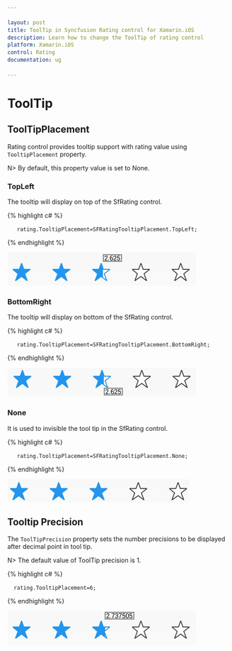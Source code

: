 ```yaml
---

layout: post
title: ToolTip in Syncfusion Rating control for Xamarin.iOS
description: Learn how to change the ToolTip of rating control
platform: Xamarin.iOS
control: Rating
documentation: ug

---
```



# ToolTip

## ToolTipPlacement

Rating control provides tooltip support with rating value using `TooltipPlacement` property. 

N> By default, this property value is set to None.

### TopLeft 

The tooltip will display on top of the SfRating control. 

{% highlight c# %}

	   rating.TooltipPlacement=SFRatingTooltipPlacement.TopLeft;

{% endhighlight %}

![](images/topLeft.jpg) 

### BottomRight

The tooltip will display on bottom of the SfRating control.

{% highlight c# %}

	   rating.TooltipPlacement=SFRatingTooltipPlacement.BottomRight;

{% endhighlight %}

![](images/rightBottom.jpg)

### None

It is used to invisible the tool tip in the SfRating control.

{% highlight c# %}

	   rating.TooltipPlacement=SFRatingTooltipPlacement.None;

{% endhighlight %}

![](images/null.jpg)

## Tooltip Precision

The `ToolTipPrecision` property sets the number precisions to be displayed after decimal point in tool tip. 

N> The default value of ToolTip precision is 1. 

{% highlight c# %}

      rating.TooltipPlacement=6;

{% endhighlight %}

![](images/toolTipPrecision.jpg)
